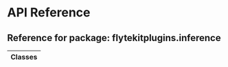 # API Reference

## Reference for package: flytekitplugins.inference

| Classes  |
| :------------- |
